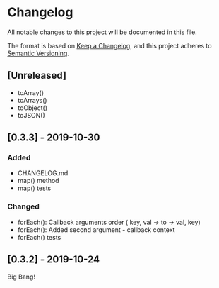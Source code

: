 # Changelog

All notable changes to this project will be documented in this file.

The format is based on [Keep a Changelog](https://keepachangelog.com/en/1.0.0/),
and this project adheres to [Semantic Versioning](https://semver.org/spec/v2.0.0.html).

## [Unreleased]

* toArray()
* toArrays()
* toObject()
* toJSON()

## [0.3.3] - 2019-10-30

### Added

* CHANGELOG.md
* map() method
* map() tests

### Changed

* forEach(): Callback arguments order ( key, val -> to -> val, key)
* forEach(): Added second argument - callback context
* forEach() tests

## [0.3.2] - 2019-10-24

Big Bang!
